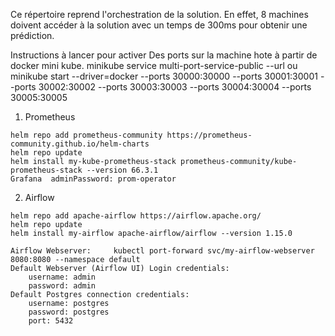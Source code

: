 Ce répertoire reprend l'orchestration de la solution. En effet, 8 machines doivent accéder à la solution avec un temps de 300ms pour obtenir une prédiction.

Instructions à lancer pour activer Des ports sur la machine hote à partir de docker mini kube.
minikube service multi-port-service-public --url
ou
minikube start --driver=docker --ports 30000:30000 --ports 30001:30001 --ports 30002:30002 --ports 30003:30003 --ports 30004:30004 --ports 30005:30005

1. Prometheus
```shell
helm repo add prometheus-community https://prometheus-community.github.io/helm-charts
helm repo update
helm install my-kube-prometheus-stack prometheus-community/kube-prometheus-stack --version 66.3.1
Grafana  adminPassword: prom-operator
```
2. Airflow
```shell
helm repo add apache-airflow https://airflow.apache.org/
helm repo update
helm install my-airflow apache-airflow/airflow --version 1.15.0

Airflow Webserver:     kubectl port-forward svc/my-airflow-webserver 8080:8080 --namespace default
Default Webserver (Airflow UI) Login credentials:
    username: admin
    password: admin
Default Postgres connection credentials:
    username: postgres
    password: postgres
    port: 5432
```
